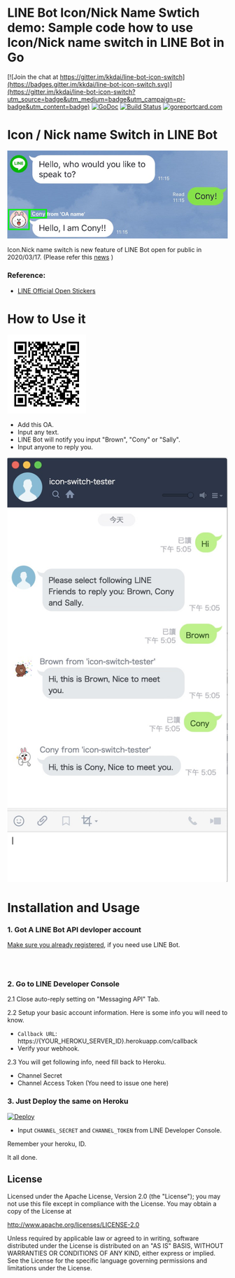 LINE Bot Icon/Nick Name Swtich demo: Sample code how to use Icon/Nick name switch in LINE Bot in Go
==============

[![Join the chat at https://gitter.im/kkdai/line-bot-icon-switch](https://badges.gitter.im/kkdai/line-bot-icon-switch.svg)](https://gitter.im/kkdai/line-bot-icon-switch?utm_source=badge&utm_medium=badge&utm_campaign=pr-badge&utm_content=badge) [![GoDoc](https://godoc.org/github.com/kkdai/line-bot-icon-switch.svg?status.svg)](https://godoc.org/github.com/kkdai/line-bot-icon-switch)  [![Build Status](https://travis-ci.org/kkdai/line-bot-icon-switch.svg?branch=master)](https://travis-ci.org/kkdai/line-bot-icon-switch.svg) [![goreportcard.com](https://goreportcard.com/badge/github.com/kkdai/line-bot-icon-switch)](https://goreportcard.com/report/github.com/kkdai/line-bot-icon-switch)

Icon / Nick name Switch in LINE Bot
=============

![](images/icon.jpg)

Icon.Nick name switch is new feature of LINE Bot open for public in 2020/03/17. (Please refer this [news](https://developers.line.biz/zh-hant/news/2020/03/17/icon-nickname-switch/) )


### Reference:

- [LINE Official Open Stickers](https://developers.line.biz/media/messaging-api/sticker_list.pdf)

How to Use it
=============

![](images/icon-bot.png)

- Add this OA.
- Input any text.
- LINE Bot will notify you input "Brown", "Cony" or "Sally".
- Input anyone to reply you.


![](images/screen.jpg)


Installation and Usage
=============

### 1. Got A LINE Bot API devloper account

[Make sure you already registered](https://business.line.me/zh-hant/services/bot), if you need use LINE Bot.


<br><br>

### 2. Go to LINE Developer Console

2.1 Close auto-reply setting on "Messaging API" Tab.

2.2 Setup your basic account information. Here is some info you will need to know.

- `Callback URL`: https://{YOUR_HEROKU_SERVER_ID}.herokuapp.com/callback
- Verify your webhook.

2.3 You will get following info, need fill back to Heroku.

- Channel Secret
- Channel Access Token (You need to issue one here)

### 3. Just Deploy the same on Heroku

[![Deploy](https://www.herokucdn.com/deploy/button.svg)](https://heroku.com/deploy)

- Input `CHANNEL_SECRET` and `CHANNEL_TOKEN` from LINE Developer Console.

Remember your heroku, ID.

It all done.

License
---------------

Licensed under the Apache License, Version 2.0 (the "License");
you may not use this file except in compliance with the License.
You may obtain a copy of the License at

http://www.apache.org/licenses/LICENSE-2.0

Unless required by applicable law or agreed to in writing, software
distributed under the License is distributed on an "AS IS" BASIS,
WITHOUT WARRANTIES OR CONDITIONS OF ANY KIND, either express or implied.
See the License for the specific language governing permissions and
limitations under the License.


